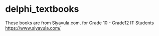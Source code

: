 # delphi_textbooks
These books are from Siyavula.com, for Grade 10 - Grade12 IT Students
https://www.siyavula.com/
